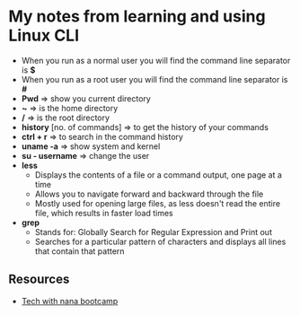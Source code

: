 # My notes from learning and using Linux CLI

- When you run as a normal user you will find the command line separator is **$**
- When you run as a root user you will find the command line separator is **#**
- **Pwd** => show you current directory
- **~** => is the home directory
- **/** => is the root directory
- **history** [no. of commands] => to get the history of your commands
- **ctrl + r** => to search in the command history
- **uname -a** => show system and kernel
- **su - username** => change the user
- **less**
	- Displays the contents of a file or a command output, one page at a time 
	- Allows you to navigate forward and backward through the file
	- Mostly used for opening large files, as less doesn't read the entire file, which results in faster load times 
- **grep**
	- Stands for: Globally Search for Regular Expression and Print out 
	- Searches for a particular pattern of characters and displays all lines that contain that pattern  





## Resources 
- [Tech with nana bootcamp](https://www.techworld-with-nana.com/devops-bootcamp)
